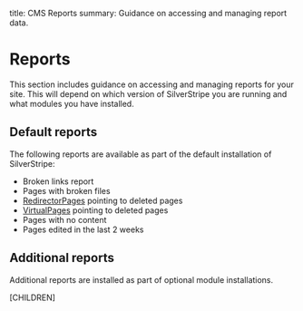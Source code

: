 title: CMS Reports
summary: Guidance on accessing and managing report data.

# Reports

This section includes guidance on accessing and managing reports for your site. This will depend on which version of SilverStripe you are running and what modules you have installed.

## Default reports

The following reports are available as part of the default installation of SilverStripe:

* Broken links report
* Pages with broken files
* [RedirectorPages](../../creating_pages_and_content/pages/creating_new_pages/#basic-pages) pointing to deleted pages
* [VirtualPages](../../creating_pages_and_content/pages/creating_new_pages/#basic-pages) pointing to deleted pages
* Pages with no content
* Pages edited in the last 2 weeks

## Additional reports

Additional reports are installed as part of optional module installations.

[CHILDREN]
